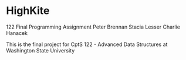 # HighKite
122 Final Programming Assignment
Peter Brennan
Stacia Lesser
Charlie Hanacek

This is the final project for CptS 122 - Advanced Data Structures at Washington State University
